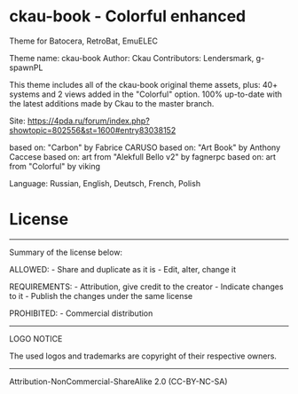 # ckau-book - Colorful enhanced
Theme for Batocera, RetroBat, EmuELEC

Theme name:     ckau-book
Author:         Ckau
Contributors:   Lendersmark, g-spawnPL

This theme includes all of the ckau-book original theme assets,
plus: 40+ systems and 2 views added in the "Colorful" option.
100% up-to-date with the latest additions made by Ckau to the master branch.

Site: https://4pda.ru/forum/index.php?showtopic=802556&st=1600#entry83038152

based on:	"Carbon" by Fabrice CARUSO
based on:	"Art Book" by Anthony Caccese
based on:	art from "Alekfull Bello v2" by fagnerpc
based on:	art from "Colorful" by viking

Language: Russian, English, Deutsch, French, Polish


License
=======

-------------------------------------------------------------------------

Summary of the license below:

ALLOWED:      - Share and duplicate as it is
              - Edit, alter, change it

REQUIREMENTS: - Attribution, give credit to the creator
              - Indicate changes to it
              - Publish the changes under the same license

PROHIBITED:   - Commercial distribution

-------------------------------------------------------------------------

LOGO NOTICE

The used logos and trademarks are copyright of their respective owners.

-------------------------------------------------------------------------

Attribution-NonCommercial-ShareAlike 2.0 (CC-BY-NC-SA) 
